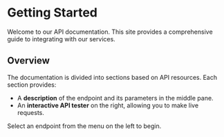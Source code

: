 # Getting Started

Welcome to our API documentation. This site provides a comprehensive guide to integrating with our services.

## Overview

The documentation is divided into sections based on API resources. Each section provides:

- A **description** of the endpoint and its parameters in the middle pane.
- An **interactive API tester** on the right, allowing you to make live requests.

Select an endpoint from the menu on the left to begin.